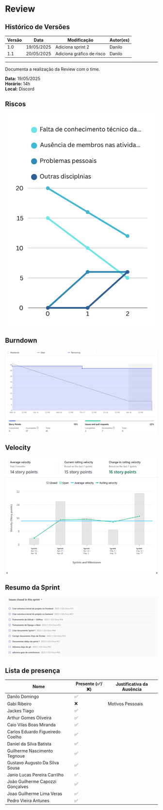 # Review 

## Histórico de Versões

| Versão | Data       | Modificação               | Autor(es) |
| ------ | ---------- | ------------------------- | --------- |
| 1.0    | 19/05/2025 | Adiciona sprint 2         | Danilo    |
| 1.1    | 20/05/2025 | Adiciona gráfico de risco | Danilo    |

---

Documenta a realização da Review com o time.

**Data:** 19/05/2025      
**Horário:** 14h         
**Local:** Discord 

## Riscos

![Riscos](../../assets/images/sprint/sprint-2/risco.jpg)

## Burndown

![Burndown](../../assets/images/sprint/sprint-2/sprint-burndown.png)

## Velocity

![Velocity](../../assets/images/sprint/sprint-2/sprint-velocity.png)

## Resumo da Sprint

![Resumo](../../assets/images/sprint/sprint-2/resumo-sprint.png)

## Lista de presença

| Nome                             | Presente (✅/❌) | Justificativa da Ausência |
| -------------------------------- | -------------- | ------------------------- |
| Danilo Domingo                   | ✅              |                           |
| Gabi Ribeiro                     | ❌              | Motivos Pessoais          |
| Jackes Tiago                     | ✅              |                           |
| Arthur Gomes Oliveira            | ✅              |                           |
| Caio Vilas Boas Miranda          | ✅              |                           |
| Carlos Eduardo Figueiredo Coelho | ✅              |                           |
| Daniel da Silva Batista          | ✅              |                           |
| Guilherme Nascimento Tegnoue     | ✅              |                           |
| Gustavo Augusto Da Silva Sousa   | ✅              |                           |
| Janio Lucas Pereira Carrilho     | ✅              |                           |
| João Guilherme Capozzi Gonçalves | ✅              |                           |
| Joao Guilherme Lima Veras        | ✅              |                           |
| Pedro Vieira Antunes             | ✅              |                           |